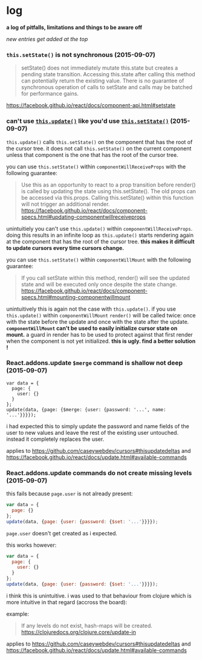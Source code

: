 # log

**a log of pitfalls, limitations and things to be aware off**

*new entries get added at the top*

### `this.setState()` is not synchronous (2015-09-07)

> setState() does not immediately mutate this.state but creates a pending state transition. Accessing this.state after calling this method can potentially return the existing value.
> There is no guarantee of synchronous operation of calls to setState and calls may be batched for performance gains.

https://facebook.github.io/react/docs/component-api.html#setstate

### can't use [`this.update()`](https://github.com/caseywebdev/cursors#thisupdatedeltas) like you'd use [`this.setState()`](https://facebook.github.io/react/docs/component-api.html#setstate) (2015-09-07)

`this.update()` calls `this.setState()` on the component that has the root of
the cursor tree. it does not call `this.setState()` on the current component
unless that component is the one that has the root of the cursor tree.

you can use `this.setState()` within `componentWillReceiveProps` with the following guarantee:
> Use this as an opportunity to react to a prop transition before render() is called by updating the state using this.setState(). The old props can be accessed via this.props. Calling this.setState() within this function will not trigger an additional render.
https://facebook.github.io/react/docs/component-specs.html#updating-componentwillreceiveprops

unintuitiely you can't use `this.update()` within `componentWillReceiveProps`.
doing this results in an infinite loop as `this.update()` starts rendering again
at the component that has the root of the cursor tree.
**this makes it difficult to update cursors every time cursors change.**

you can use `this.setState()` within `componentWillMount` with the following guarantee:
> If you call setState within this method, render() will see the updated state and will be executed only once despite the state change.
https://facebook.github.io/react/docs/component-specs.html#mounting-componentwillmount

unintuitively this is again not the case with `this.update()`.
if you use `this.update()` within `componentWillMount`
`render()` will be called twice: once with the state before the update and once
with the state after the update.
**`componentWillMount` can't be used to easily initialize cursor state on mount.**
a guard in render has to be used to protect against that first render when
the component is not yet initialized.
**this is ugly. find a better solution !**

### React.addons.update `$merge` command is shallow not deep (2015-09-07)

```
var data = {
  page: {
    user: {}
  }
};
update(data, {page: {$merge: {user: {password: '...', name: '...'}}}});
```
i had expected this to simply update the password and name fields of the
user to new values and leave the rest of the existing user untouched.
instead it completely replaces the user.

applies to
https://github.com/caseywebdev/cursors#thisupdatedeltas
and
https://facebook.github.io/react/docs/update.html#available-commands

### React.addons.update commands do not create missing levels (2015-09-07)

this fails because `page.user` is not already present:
```javascript
var data = {
  page: {}
};
update(data, {page: {user: {password: {$set: '...'}}}});
```
`page.user` doesn't get created as i expected.

this works however:
```javascript
var data = {
  page: {
    user: {}
  }
};
update(data, {page: {user: {password: {$set: '...'}}}});
```

i think this is unintuitive.
i was used to that behaviour from clojure which is more intuitive in that regard (accross the board):

example:
> If any levels do not exist, hash-maps will be
created.
https://clojuredocs.org/clojure.core/update-in

applies to
https://github.com/caseywebdev/cursors#thisupdatedeltas
and
https://facebook.github.io/react/docs/update.html#available-commands
